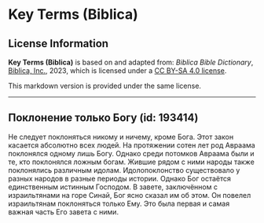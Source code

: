 # Key Terms (Biblica)

## License Information

**Key Terms (Biblica)** is based on and adapted from: _Biblica Bible Dictionary_, [Biblica, Inc.](https://www.biblica.com/), 2023, which is licensed under a [CC BY-SA 4.0 license](https://creativecommons.org/licenses/by-sa/4.0/legalcode.en).

This markdown version is provided under the same license.



--------------------------------

## Поклонение только Богу (id: 193414)

Не следует поклоняться никому и ничему, кроме Бога. Этот закон касается абсолютно всех людей. На протяжении сотен лет род Авраама поклонялся одному лишь Богу. Однако среди потомков Авраама были и те, кто поклонялся ложным богам. Жившие рядом с ними народы также поклонялись различным идолам. Идолопоклонство существовало у разных народов в разные периоды истории. Однако Бог остаётся единственным истинным Господом. В завете, заключённом с израильтянами на горе Синай, Бог ясно сказал им об этом. Он повелел израильтянам поклоняться только Ему. Это была первая и самая важная часть Его завета с ними. 


